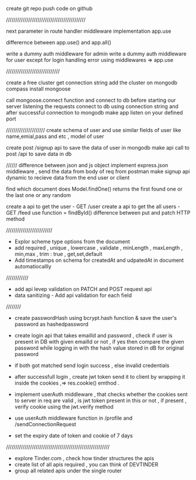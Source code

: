 create git repo
push code on github

///////////////////////////////////////////

next parameter in route handler
middleware implementation
app.use

differernce between app.use()  and  app.all()


write a dummy auth middleware for admin
write a dummy auth middleware for user except for login
handling error using middlewares => app.use

/////////////////////////////

create a free cluster
get connection string
add the cluster on mongodb compass
install mongoose

call mongoose.connect function and connect to db before starting our server listening the requests
connect to db using connection string and after successful connection to mongodb make app listen on your defined port



/////////////////////
create schema of user and use similar fields of user like name,emial,pass and etc , model of user

create post /signup api to save the data of user in mongodb
make api call to post /api to save data in db



//////
difference between json and js object
implement express.json middleware , send the data from body of req from postman
make signup api dynamic to recieve data from the end user or client

find which document does Model.findOne() returns the first found one or the last one  or any random

create a api to get the user - GET /user
create a api to get the all users - GET /feed
use function = findById()
difference between put and patch HTTP method




/////////////////////////
- Explor scheme type options from the document
- add required , unique , lowercase , validate , minLength , maxLength , min,max ,  trim : true , get,set,default
- Add timestamps on schema for createdAt and udpatedAt in document automatiocallly



////////////
- add api levep validation on PATCH and POST request api
- data sanitizing - Add api validation for each field

////////
- create passwordHash using bcrypt.hash function & save the user's password as hashedpassword
- create login api that takes emailId and password , check if user is present in DB with given emailId or not , if yes then compare the given password while logging in with the hash value stored in dB for original password
- if both got matched send login success , else invalid credentials


- after successfull login , create jwt token send it to client by wrapping it inside the cookies ,=> res.cookie() emthod .
- implement userAuth middleware , that checks whether the cookies  sent to server in req are valid , is jwt token present in this or not , if present , verify cookie using the jwt.verify method

- use userAuth middleware function in /profile and /sendConnectionRequest
- set the expiry date of token and cookie of 7 days



////////////////////////////////////////////////////////

- explore Tinder.com , check how tinder structures the apis
- create list of all apis required , you can think of DEVTINDER
- group all related apis under the single router